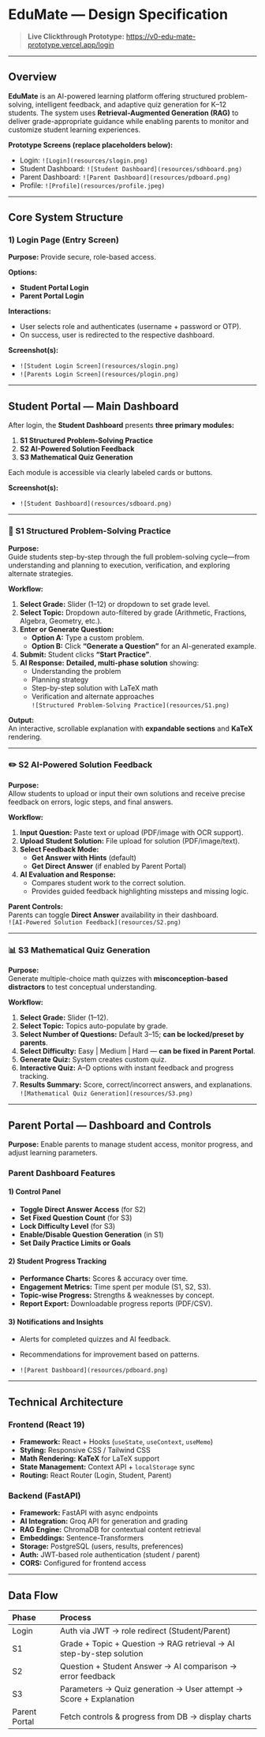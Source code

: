 # EduMate — Design Specification

> **Live Clickthrough Prototype:** https://v0-edu-mate-prototype.vercel.app/login  

---

## Overview

**EduMate** is an AI-powered learning platform offering structured problem-solving, intelligent feedback, and adaptive quiz generation for K–12 students. The system uses **Retrieval-Augmented Generation (RAG)** to deliver grade-appropriate guidance while enabling parents to monitor and customize student learning experiences.

**Prototype Screens (replace placeholders below):**
- Login: `![Login](resources/slogin.png)`
- Student Dashboard: `![Student Dashboard](resources/sdhboard.png)`
- Parent Dashboard: `![Parent Dashboard](resources/pdboard.png)`
- Profile: `![Profile](resources/profile.jpeg)`

---

## Core System Structure

### 1) Login Page (Entry Screen)
**Purpose:** Provide secure, role-based access.

**Options:**
- **Student Portal Login**
- **Parent Portal Login**

**Interactions:**
- User selects role and authenticates (username + password or OTP).
- On success, user is redirected to the respective dashboard.

**Screenshot(s):**
- `![Student Login Screen](resources/slogin.png)`
- `![Parents Login Screen](resources/plogin.png)`

---

## Student Portal — Main Dashboard

After login, the **Student Dashboard** presents **three primary modules:**
1. **S1 Structured Problem-Solving Practice**
2. **S2 AI-Powered Solution Feedback**
3. **S3 Mathematical Quiz Generation**

Each module is accessible via clearly labeled cards or buttons.

**Screenshot(s):**
- `![Student Dashboard](resources/sdboard.png)`

---

### 🧩 S1 Structured Problem-Solving Practice

**Purpose:**  
Guide students step-by-step through the full problem-solving cycle—from understanding and planning to execution, verification, and exploring alternate strategies.

**Workflow:**
1. **Select Grade:** Slider (1–12) or dropdown to set grade level.  
2. **Select Topic:** Dropdown auto-filtered by grade (Arithmetic, Fractions, Algebra, Geometry, etc.).  
3. **Enter or Generate Question:**  
   - **Option A:** Type a custom problem.  
   - **Option B:** Click **“Generate a Question”** for an AI-generated example.  
4. **Submit:** Student clicks **“Start Practice”**.  
5. **AI Response:** **Detailed, multi-phase solution** showing:  
   - Understanding the problem  
   - Planning strategy  
   - Step-by-step solution with LaTeX math  
   - Verification and alternate approaches  
`![Structured Problem-Solving Practice](resources/S1.png)`

**Output:**  
An interactive, scrollable explanation with **expandable sections** and **KaTeX** rendering.

---

### ✏️ S2 AI-Powered Solution Feedback

**Purpose:**  
Allow students to upload or input their own solutions and receive precise feedback on errors, logic steps, and final answers.

**Workflow:**
1. **Input Question:** Paste text or upload (PDF/image with OCR support).  
2. **Upload Student Solution:** File upload for solution (PDF/image/text).  
3. **Select Feedback Mode:**  
   - **Get Answer with Hints** (default)  
   - **Get Direct Answer** (if enabled by Parent Portal)  
4. **AI Evaluation and Response:**  
   - Compares student work to the correct solution.  
   - Provides guided feedback highlighting missteps and missing logic.  

**Parent Controls:**  
Parents can toggle **Direct Answer** availability in their dashboard.  
`![AI-Powered Solution Feedback](resources/S2.png)`

---

### 📊 S3 Mathematical Quiz Generation

**Purpose:**  
Generate multiple-choice math quizzes with **misconception-based distractors** to test conceptual understanding.

**Workflow:**
1. **Select Grade:** Slider (1–12).  
2. **Select Topic:** Topics auto-populate by grade.  
3. **Select Number of Questions:** Default 3–15; **can be locked/preset by parents**.  
4. **Select Difficulty:** Easy | Medium | Hard — **can be fixed in Parent Portal**.  
5. **Generate Quiz:** System creates custom quiz.  
6. **Interactive Quiz:** A–D options with instant feedback and progress tracking.  
7. **Results Summary:** Score, correct/incorrect answers, and explanations.  
`![Mathematical Quiz Generation](resources/S3.png)`

---

## Parent Portal — Dashboard and Controls

**Purpose:** Enable parents to manage student access, monitor progress, and adjust learning parameters.

### Parent Dashboard Features

#### 1) Control Panel
- **Toggle Direct Answer Access** (for S2)  
- **Set Fixed Question Count** (for S3)  
- **Lock Difficulty Level** (for S3)  
- **Enable/Disable Question Generation** (in S1)  
- **Set Daily Practice Limits or Goals**  

#### 2) Student Progress Tracking
- **Performance Charts:** Scores & accuracy over time.  
- **Engagement Metrics:** Time spent per module (S1, S2, S3).  
- **Topic-wise Progress:** Strengths & weaknesses by concept.  
- **Report Export:** Downloadable progress reports (PDF/CSV).

#### 3) Notifications and Insights
- Alerts for completed quizzes and AI feedback.  
- Recommendations for improvement based on patterns.

- `![Parent Dashboard](resources/pdboard.png)`

---

## Technical Architecture

### Frontend (React 19)
- **Framework:** React + Hooks (`useState`, `useContext`, `useMemo`)  
- **Styling:** Responsive CSS / Tailwind CSS  
- **Math Rendering:** **KaTeX** for LaTeX support  
- **State Management:** Context API + `localStorage` sync  
- **Routing:** React Router (Login, Student, Parent)

### Backend (FastAPI)
- **Framework:** FastAPI with async endpoints  
- **AI Integration:** Groq API for generation and grading  
- **RAG Engine:** ChromaDB for contextual content retrieval  
- **Embeddings:** Sentence-Transformers  
- **Storage:** PostgreSQL (users, results, preferences)  
- **Auth:** JWT-based role authentication (student / parent)  
- **CORS:** Configured for frontend access

---

## Data Flow

| Phase         | Process                                                             |
| :------------ | :------------------------------------------------------------------ |
| Login         | Auth via JWT → role redirect (Student/Parent)                       |
| S1            | Grade + Topic + Question → RAG retrieval → AI step-by-step solution |
| S2            | Question + Student Answer → AI comparison → error feedback          |
| S3            | Parameters → Quiz generation → User attempt → Score + Explanation   |
| Parent Portal | Fetch controls & progress from DB → display charts                  |